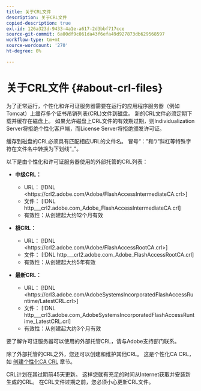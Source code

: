 ```yaml
---
title: 关于CRL文件
description: 关于CRL文件
copied-description: true
exl-id: 126a323d-9433-4a1e-a617-2d3bbf717cce
source-git-commit: 6a00df9c061da43f6efa49d927873db629568597
workflow-type: tm+mt
source-wordcount: '270'
ht-degree: 0%

---
```


# 关于CRL文件 {#about-crl-files}

为了正常运行，个性化和许可证服务器需要在运行的应用程序服务器（例如Tomcat）上缓存多个证书吊销列表(CRL)文件到磁盘。 新的CRL文件必须定期下载并缓存在磁盘上。 如果允许磁盘上CRL文件的有效期过期，则Individualization Server将拒绝个性化客户端，而License Server将拒绝颁发许可证。

缓存到磁盘的CRL必须具有匹配相应URL的文件名。 冒号“：”和“/”斜杠等特殊字符在文件名中转换为下划线“_”。

以下是由个性化和许可证服务器使用的外部托管的CRL列表：

* **中级CRL：**

   * URL： [!DNL <ht<span></span>tps://crl2.adobe.com/Adobe/FlashAccessIntermediateCA.crl>]
   * 文件： [!DNL http___crl2.adobe.com_Adobe_FlashAccessIntermediateCA.crl]
   * 有效性：从创建起大约12个月有效

* **根CRL：**

   * URL： [!DNL <ht<span></span>tps://crl2.adobe.com/Adobe/FlashAccessRootCA.crl>]
   * 文件： [!DNL http___crl2.adobe.com_Adobe_FlashAccessRootCA.crl]
   * 有效性：从创建起大约5年有效

* **最新CRL：**

   * URL： [!DNL <ht<span></span>tps://crl3.adobe.com/AdobeSystemsIncorporatedFlashAccessRuntime/LatestCRL.crl>]
   * 文件： [!DNL http___crl3.adobe.com_AdobeSystemsIncorporatedFlashAccessRuntime_LatestCRL.crl]
   * 有效性：从创建起大约3个月有效

要了解许可证服务器可以使用的外部托管CRL，请与Adobe支持部门联系。

<!---

Commenting out because of a security vulnerability reported in Jira PSIRT-20689. 

The following are externally hosted CRLs that are used only by the License Servers:

* URL: `https://crl2.adobe.com/Adobe/FlashAccessIndividualizationCA.crl`

* File: `http___crl2.adobe.com_Adobe_FlashAccessIndividualizationCA.crl`

* Validity: Good for approximately 3 months from creation

* URL: `https://individualization-crl.primetime.adobe.com/FlashAccessIndividualizationCA.crl`

* File: `http___individualization-crl.primetime.adobe.com_FlashAccessIndividualizationCA.crl`

* Validity: Good for approximately 3 months from creation

* URL: `https://individualization-crl.s3-website-us-east-1.amazonaws.com/FlashAccessIndividualizationCA.crl`

* File: `http___individualization-crl.s3-website-us-east-1.amazonaws.com_FlashAccessIndividualizationCA.crl`

* Validity: Good for approximately 3 months from creation

--->

除了外部托管的CRL之外，您还可以创建和维护其他CRL。 这是个性化CA CRL，如 [创建个性化CA CRL](../../../on-premises-i15n-server/server-configuration-section/server-properties/create-i15n-ca-crl.md) 章节。

CRL计划在其过期前45天更新。 这样您就有充足的时间从Internet获取并安装新生成的CRL。 在CRL文件过期之前，您必须小心更新CRL文件。
